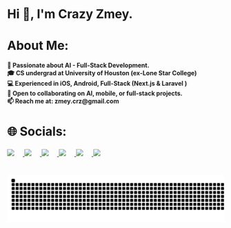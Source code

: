 <h1 align="left">Hi 👋, I'm Crazy Zmey.</h1>

<h1 align="left">About Me:</h1>
<h4 align="left">👀 Passionate about AI - Full-Stack Development.  <br>🎓 CS undergrad at University of Houston (ex-Lone Star College)  <br>💻 Experienced in iOS, Android, Full-Stack (Next.js & Laravel )  <br>💞️ Open to collaborating on AI, mobile, or full-stack projects. <br>📫 Reach me at: zmey.crz@gmail.com</h4>

<h1 align="left">🌐 Socials:</h1>

###

<div align="left">
  <a href="https://www.zmey.xyz" target="_blank">
    <img src="https://img.shields.io/badge/-Portfolio-0078D4?style=for-the-badge&logo=internet-explorer&logoColor=white&logoWidth=40" height="50" style="margin-right: 20px;" />
  </a>
  <a href="https://www.linkedin.com/in/crazy-zmey/" target="_blank">
    <img src="https://img.shields.io/badge/-LinkedIn-0077B5?style=for-the-badge&logo=linkedin&logoColor=white&logoWidth=40" height="50" style="margin-right: 20px;" />
  </a>
  <a href="https://t.me/crazy_zmey" target="_blank">
    <img src="https://img.shields.io/badge/-Telegram-26A5E4?style=for-the-badge&logo=telegram&logoColor=white&logoWidth=40" height="50" style="margin-right: 20px;" />
  </a>
  <a href="https://discord.com/users/1327355412189810779" target="_blank">
    <img src="https://img.shields.io/badge/-Discord-7289DA?style=for-the-badge&logo=discord&logoColor=white&logoWidth=40" height="50" style="margin-right: 20px;" />
  </a>
  <a href="https://wa.me/380996759252" target="_blank">
    <img src="https://img.shields.io/badge/-WhatsApp-25D366?style=for-the-badge&logo=whatsapp&logoColor=white&logoWidth=40" height="50" style="margin-right: 20px;" />
  </a>
  <a href="mailto:zmey.crz@gmail.com" target="_blank">
    <img src="https://img.shields.io/badge/-Gmail-D14836?style=for-the-badge&logo=gmail&logoColor=white&logoWidth=40" height="50" />
  </a>
</div>

###

<br clear="both">

<img src="https://raw.githubusercontent.com/crazy-zmey/crazy-zmey/1f9d21d30ac078139105a908dc5ffa7b98e40bf5/snake.svg" alt="Snake animation" />